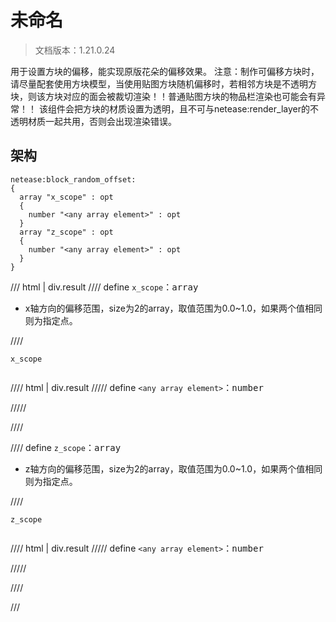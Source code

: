 # 未命名

> 文档版本：1.21.0.24

用于设置方块的偏移，能实现原版花朵的偏移效果。
注意：制作可偏移方块时，请尽量配套使用方块模型，当使用贴图方块随机偏移时，若相邻方块是不透明方块，则该方块对应的面会被裁切渲染！！普通贴图方块的物品栏渲染也可能会有异常！！
该组件会把方块的材质设置为透明，且不可与netease:render_layer的不透明材质一起共用，否则会出现渲染错误。

## 架构

```mcschema
netease:block_random_offset:
{
  array "x_scope" : opt
  {
    number "<any array element>" : opt
  }
  array "z_scope" : opt
  {
    number "<any array element>" : opt
  }
}

```

/// html | div.result
//// define
`x_scope`：<samp>array</samp>

- x轴方向的偏移范围，size为2的array，取值范围为0.0~1.0，如果两个值相同则为指定点。


////

<div class="language-text highlight"><span class="filename"><code>x_scope</code></span><pre id="__code_1"><span></span></pre></div>

//// html | div.result
///// define
`<any array element>`：<samp>number</samp>


/////


////


//// define
`z_scope`：<samp>array</samp>

- z轴方向的偏移范围，size为2的array，取值范围为0.0~1.0，如果两个值相同则为指定点。


////

<div class="language-text highlight"><span class="filename"><code>z_scope</code></span><pre id="__code_1"><span></span></pre></div>

//// html | div.result
///// define
`<any array element>`：<samp>number</samp>


/////


////


///

